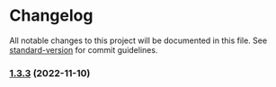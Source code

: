 # Changelog

All notable changes to this project will be documented in this file. See [standard-version](https://github.com/conventional-changelog/standard-version) for commit guidelines.

### [1.3.3](https://github.com/thesheps/greedy-http/compare/v1.1.0...v1.3.3) (2022-11-10)

